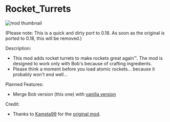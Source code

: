 # Rocket_Turrets
![mod thumbnail](https://raw.githubusercontent.com/Wyrrrd/Rocket_Turrets/master/thumbnail.png)

(Please note: This is a quick and dirty port to 0.18. As soon as the original is ported to 0.18, this will be removed.)

Description:
- This mod adds rocket turrets to make rockets great again™. The mod is designed to work only with Bob's because of crafting ingredients.
- Please think a moment before you load atomic rockets... because it probably won't end well...

Planned Features:
- Merge Bob version (this one) with [vanilla version](https://mods.factorio.com/mod/RocketTurretsNonBob)

Credit:
- Thanks to [Kamsta99](https://mods.factorio.com/user/kamsta99) for the [original mod](https://mods.factorio.com/mod/RocketTurrets).